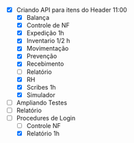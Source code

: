 - [x] Criando API para itens do Header 11:00
	- [x] Balança
	- [x] Controle de NF
	- [x] Expedição 1h
	- [x] Inventario  1/2 h
	- [x] Movimentação
	- [x] Prevenção
	- [x] Recebimento
	- [ ] Relatório
	- [x] RH
	- [x] Scribes 1h
	- [x] Simulador
- [ ] Ampliando Testes
- [ ] Relatório
- [ ] Procedures de Login
	- [ ] Controle NF
	- [x] Relatório 1h